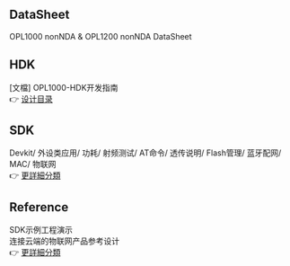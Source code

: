 ## DataSheet  
 OPL1000 nonNDA & OPL1200 nonNDA DataSheet
## HDK
[文檔] OPL1000-HDK开发指南  
 :point_right: [设计目录](https://github.com/Opulinks-Tech/OPL1000-HDK/tree/master/Module)  

## SDK  
Devkit/ 外设类应用/ 功耗/ 射频测试/ AT命令/ 透传说明/  Flash管理/ 蓝牙配网/ MAC/ 物联网  
:point_right: [更詳細分類](https://github.com/Opulinks-Tech/OpulinksTech-WIKI/wiki/Documents)  

## Reference
SDK示例工程演示  
连接云端的物联网产品参考设计  
 :point_right: [更詳細分類](https://github.com/Opulinks-Tech/OpulinksTech-WIKI/wiki/reference_demo)

